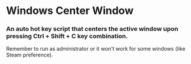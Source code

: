 # Windows Center Window

### An auto hot key script that centers the active window upon pressing Ctrl + Shift + C key combination.
Remember to run as administrator or it won't work for some windows (like Steam preference).

